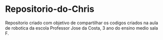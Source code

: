 # Repositorio-do-Chris

Repositorio criado com objetivo de compartilhar os codigos criados na aula de robotica da escola Professor Jose da Costa, 3 ano do ensino medio sala F.
